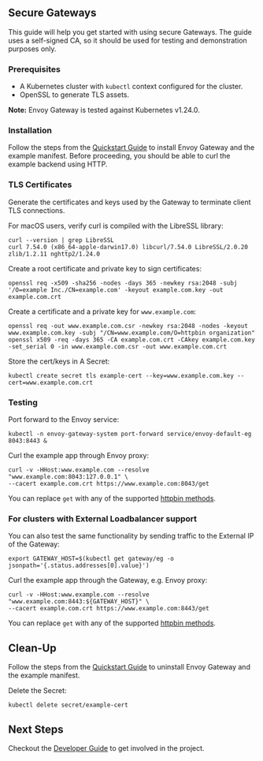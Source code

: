 ## Secure Gateways
This guide will help you get started with using secure Gateways. The guide uses a self-signed CA, so it should be used
for testing and demonstration purposes only.

### Prerequisites
- A Kubernetes cluster with `kubectl` context configured for the cluster.
- OpenSSL to generate TLS assets.

__Note:__ Envoy Gateway is tested against Kubernetes v1.24.0.

### Installation
Follow the steps from the [Quickstart Guide](QUICKSTART.md) to install Envoy Gateway and the example manifest.
Before proceeding, you should be able to curl the example backend using HTTP.

### TLS Certificates

Generate the certificates and keys used by the Gateway to terminate client TLS connections.

For macOS users, verify curl is compiled with the LibreSSL library:
```shell
curl --version | grep LibreSSL
curl 7.54.0 (x86_64-apple-darwin17.0) libcurl/7.54.0 LibreSSL/2.0.20 zlib/1.2.11 nghttp2/1.24.0
```

Create a root certificate and private key to sign certificates:
```shell
openssl req -x509 -sha256 -nodes -days 365 -newkey rsa:2048 -subj '/O=example Inc./CN=example.com' -keyout example.com.key -out example.com.crt
```

Create a certificate and a private key for `www.example.com`:
```shell
openssl req -out www.example.com.csr -newkey rsa:2048 -nodes -keyout www.example.com.key -subj "/CN=www.example.com/O=httpbin organization"
openssl x509 -req -days 365 -CA example.com.crt -CAkey example.com.key -set_serial 0 -in www.example.com.csr -out www.example.com.crt
```

Store the cert/keys in A Secret:
```shell
kubectl create secret tls example-cert --key=www.example.com.key --cert=www.example.com.crt
```

### Testing
Port forward to the Envoy service:
```shell
kubectl -n envoy-gateway-system port-forward service/envoy-default-eg 8043:8443 &
```

Curl the example app through Envoy proxy:
```shell
curl -v -HHost:www.example.com --resolve "www.example.com:8043:127.0.0.1" \
--cacert example.com.crt https://www.example.com:8043/get
```
You can replace `get` with any of the supported [httpbin methods][httpbin_methods].

### For clusters with External Loadbalancer support
You can also test the same functionality by sending traffic to the External IP of the Gateway:
```shell
export GATEWAY_HOST=$(kubectl get gateway/eg -o jsonpath='{.status.addresses[0].value}')
```

Curl the example app through the Gateway, e.g. Envoy proxy:
```shell
curl -v -HHost:www.example.com --resolve "www.example.com:8443:${GATEWAY_HOST}" \
--cacert example.com.crt https://www.example.com:8443/get
```
You can replace `get` with any of the supported [httpbin methods][httpbin_methods].

## Clean-Up
Follow the steps from the [Quickstart Guide](QUICKSTART.md) to uninstall Envoy Gateway and the example manifest.

Delete the Secret:
```shell
kubectl delete secret/example-cert
```

## Next Steps
Checkout the [Developer Guide](../../DEVELOPER.md) to get involved in the project.

[kind]: https://kind.sigs.k8s.io/
[httpbin_methods]: https://httpbin.org/#/HTTP_Methods
